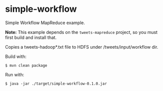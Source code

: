 simple-workflow
===============

Simple Workflow MapReduce example.

**Note:** This example depends on the `tweets-mapreduce` project, so you must first build and install that.

Copies a tweets-hadoop*.txt file to HDFS under /tweets/input/workflow dir.

Build with:

    $ mvn clean package

Run with:

    $ java -jar ./target/simple-workflow-0.1.0.jar
